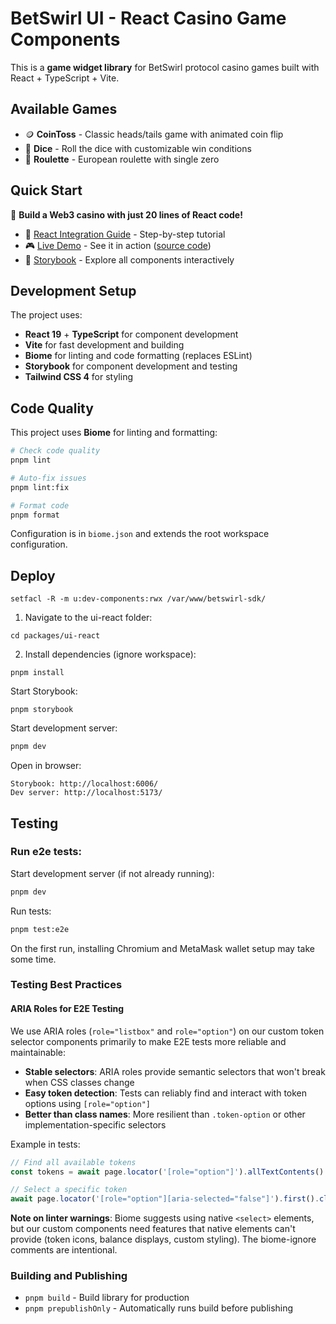 # BetSwirl UI - React Casino Game Components

This is a **game widget library** for BetSwirl protocol casino games built with React + TypeScript + Vite.

## Available Games

* 🪙 **CoinToss** - Classic heads/tails game with animated coin flip
* 🎲 **Dice** - Roll the dice with customizable win conditions
* 🎰 **Roulette** - European roulette with single zero

## Quick Start

🚀 **Build a Web3 casino with just 20 lines of React code!**

* 📖 [React Integration Guide](https://github.com/chainhackers/sdk/blob/main/packages/ui-react/docs/react-guide.md) - Step-by-step tutorial
* 🎮 [Live Demo](https://betswirl-ui-react-demo.vercel.app/) - See it in action ([source code](https://github.com/chainhackers/betswirl-ui-react-demo))
* 🎨 [Storybook](http://demo.betswirl-sdk.chainhackers.xyz/) - Explore all components interactively


## Development Setup

The project uses:
- **React 19** + **TypeScript** for component development
- **Vite** for fast development and building
- **Biome** for linting and code formatting (replaces ESLint)
- **Storybook** for component development and testing
- **Tailwind CSS 4** for styling

## Code Quality

This project uses **Biome** for linting and formatting:

```bash
# Check code quality
pnpm lint

# Auto-fix issues
pnpm lint:fix

# Format code
pnpm format
```

Configuration is in `biome.json` and extends the root workspace configuration.

## Deploy

```shell
setfacl -R -m u:dev-components:rwx /var/www/betswirl-sdk/
```

1. Navigate to the ui-react folder:
```shell
cd packages/ui-react
```

2. Install dependencies (ignore workspace):
```shell
pnpm install
```

Start Storybook:
```shell
pnpm storybook
```

Start development server:
```bash
pnpm dev
```

Open in browser:
```
Storybook: http://localhost:6006/
Dev server: http://localhost:5173/
```

## Testing

### Run e2e tests:

Start development server (if not already running):
```bash
pnpm dev
```

Run tests:
```bash
pnpm test:e2e
```

On the first run, installing Chromium and MetaMask wallet setup may take some time.

### Testing Best Practices

#### ARIA Roles for E2E Testing

We use ARIA roles (`role="listbox"` and `role="option"`) on our custom token selector components primarily to make E2E tests more reliable and maintainable:

- **Stable selectors**: ARIA roles provide semantic selectors that won't break when CSS classes change
- **Easy token detection**: Tests can reliably find and interact with token options using `[role="option"]`
- **Better than class names**: More resilient than `.token-option` or other implementation-specific selectors

Example in tests:
```typescript
// Find all available tokens
const tokens = await page.locator('[role="option"]').allTextContents()

// Select a specific token
await page.locator('[role="option"][aria-selected="false"]').first().click()
```

**Note on linter warnings**: Biome suggests using native `<select>` elements, but our custom components need features that native elements can't provide (token icons, balance displays, custom styling). The biome-ignore comments are intentional.

### Building and Publishing
- `pnpm build` - Build library for production
- `pnpm prepublishOnly` - Automatically runs build before publishing
